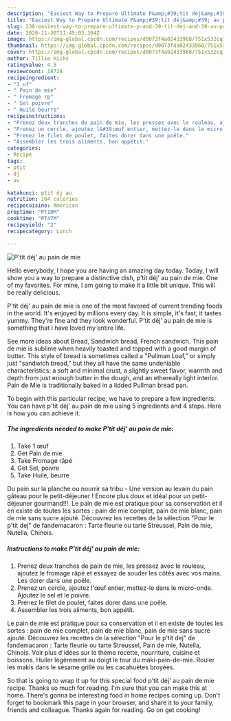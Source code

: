 ```yaml
---
description: "Easiest Way to Prepare Ultimate P&amp;#39;tit déj&amp;#39; au pain de mie"
title: "Easiest Way to Prepare Ultimate P&amp;#39;tit déj&amp;#39; au pain de mie"
slug: 238-easiest-way-to-prepare-ultimate-p-and-39-tit-dej-and-39-au-pain-de-mie
date: 2020-11-30T11:45:03.304Z
image: https://img-global.cpcdn.com/recipes/d0073f4a02433968/751x532cq70/ptit-dej-au-pain-de-mie-photo-principale-de-la-recette.jpg
thumbnail: https://img-global.cpcdn.com/recipes/d0073f4a02433968/751x532cq70/ptit-dej-au-pain-de-mie-photo-principale-de-la-recette.jpg
cover: https://img-global.cpcdn.com/recipes/d0073f4a02433968/751x532cq70/ptit-dej-au-pain-de-mie-photo-principale-de-la-recette.jpg
author: Tillie Hicks
ratingvalue: 4.5
reviewcount: 18728
recipeingredient:
- "1 uf"
- " Pain de mie"
- " Fromage rp"
- " Sel poivre"
- " Huile beurre"
recipeinstructions:
- "Prenez deux tranches de pain de mie, les pressez avec le rouleau, ajoutez le fromage râpé et essayez de souder les côtés avec vos mains. Les dorer dans une poêle."
- "Prenez un cercle, ajoutez l&#39;œuf entier, mettez-le dans le micro-onde. Ajoutez le sel et le poivre."
- "Prenez le filet de poulet, faites dorer dans une poêle."
- "Assembler les trois aliments, bon appétit."
categories:
- Recipe
tags:
- ptit
- dj
- au

katakunci: ptit dj au 
nutrition: 164 calories
recipecuisine: American
preptime: "PT10M"
cooktime: "PT47M"
recipeyield: "2"
recipecategory: Lunch

---
```



![P&#39;tit déj&#39; au pain de mie](https://img-global.cpcdn.com/recipes/d0073f4a02433968/751x532cq70/ptit-dej-au-pain-de-mie-photo-principale-de-la-recette.jpg)

Hello everybody, I hope you are having an amazing day today. Today, I will show you a way to prepare a distinctive dish, p&#39;tit déj&#39; au pain de mie. One of my favorites. For mine, I am going to make it a little bit unique. This will be really delicious.

P&#39;tit déj&#39; au pain de mie is one of the most favored of current trending foods in the world. It's enjoyed by millions every day. It is simple, it's fast, it tastes yummy. They're fine and they look wonderful. P&#39;tit déj&#39; au pain de mie is something that I have loved my entire life.

See more ideas about Bread, Sandwich bread, French sandwich. This pain de mie is sublime when heavily toasted and topped with a good margin of butter. This style of bread is sometimes called a &#34;Pullman Loaf,&#34; or simply just &#34;sandwich bread,&#34; but they all have the same undeniable characteristics: a soft and minimal crust, a slightly sweet flavor, warmth and depth from just enough butter in the dough, and an ethereally light interior. Pain de Mie is traditionally baked in a lidded Pullman bread pan.


To begin with this particular recipe, we have to prepare a few ingredients. You can have p&#39;tit déj&#39; au pain de mie using 5 ingredients and 4 steps. Here is how you can achieve it.

<!--inarticleads1-->

##### The ingredients needed to make P&#39;tit déj&#39; au pain de mie:

1. Take 1 œuf
1. Get  Pain de mie
1. Take  Fromage râpé
1. Get  Sel, poivre
1. Take  Huile, beurre


Du pain sur la planche ou nourrir sa tribu - Une version au levain du pain gâteau pour le petit-déjeuner ! Encore plus doux et idéal pour un petit-déjeuner gourmand!!!. Le pain de mie est pratique pour sa conservation et il en existe de toutes les sortes : pain de mie complet, pain de mie blanc, pain de mie sans sucre ajouté. Découvrez les recettes de la sélection &#34;Pour le p&#39;tit dej&#34; de fandemacaron : Tarte fleurie ou tarte Streussel, Pain de mie, Nutella, Chinois. 

<!--inarticleads2-->

##### Instructions to make P&#39;tit déj&#39; au pain de mie:

1. Prenez deux tranches de pain de mie, les pressez avec le rouleau, ajoutez le fromage râpé et essayez de souder les côtés avec vos mains. Les dorer dans une poêle.
1. Prenez un cercle, ajoutez l&#39;œuf entier, mettez-le dans le micro-onde. Ajoutez le sel et le poivre.
1. Prenez le filet de poulet, faites dorer dans une poêle.
1. Assembler les trois aliments, bon appétit.


Le pain de mie est pratique pour sa conservation et il en existe de toutes les sortes : pain de mie complet, pain de mie blanc, pain de mie sans sucre ajouté. Découvrez les recettes de la sélection &#34;Pour le p&#39;tit dej&#34; de fandemacaron : Tarte fleurie ou tarte Streussel, Pain de mie, Nutella, Chinois. Voir plus d&#39;idées sur le thème recette, nourriture, cuisine et boissons. Huiler légèrement au doigt le tour du maki-pain-de-mie. Rouler les makis dans le sésame grillé ou les cacahuètes broyées. 

So that is going to wrap it up for this special food p&#39;tit déj&#39; au pain de mie recipe. Thanks so much for reading. I'm sure that you can make this at home. There's gonna be interesting food in home recipes coming up. Don't forget to bookmark this page in your browser, and share it to your family, friends and colleague. Thanks again for reading. Go on get cooking!
